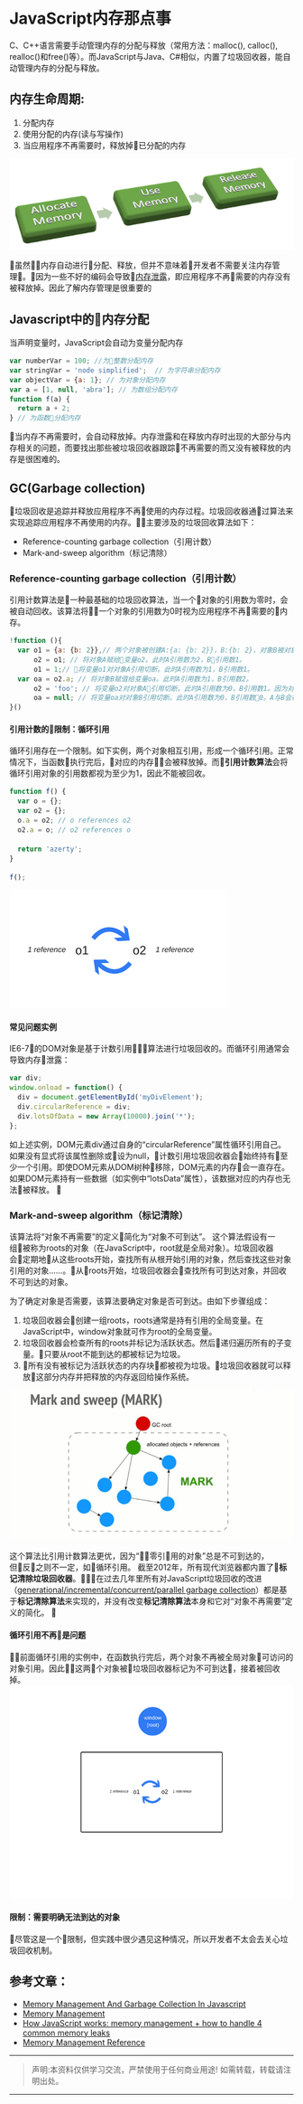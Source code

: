 # JavaScript内存那点事


C、C++语言需要手动管理内存的分配与释放（常用方法：malloc(), calloc(), realloc()和free()等）。而JavaScript与Java、C#相似，内置了垃圾回收器，能自动管理内存的分配与释放。

## 内存生命周期:

1. 分配内存
2. 使用分配的内存(读与写操作)
3. 当应用程序不再需要时，释放掉已分配的内存

![lifecycle](./images/life-cycle.png)

虽然内存自动进行分配、释放，但并不意味着开发者不需要关注内存管理。因为一些不好的编码会导致[内存泄露](https://en.wikipedia.org/wiki/Memory_leak#Reference_counting_and_cyclic_references)，即应用程序不再需要的内存没有被释放掉。因此了解内存管理是很重要的


## Javascript中的内存分配


当声明变量时，JavaScript会自动为变量分配内存
```js
var numberVar = 100; //为整数分配内存
var stringVar = 'node simplified';  // 为字符串分配内存 
var objectVar = {a: 1}; // 为对象分配内存
var a = [1, null, 'abra']; // 为数组分配内存
function f(a) {
  return a + 2;
} // 为函数分配内存 
```
当内存不再需要时，会自动释放掉。内存泄露和在释放内存时出现的大部分与内存相关的问题，而要找出那些被垃圾回收器跟踪不再需要的而又没有被释放的内存是很困难的。

## GC(Garbage collection)
垃圾回收是追踪并释放应用程序不再使用的内存过程。垃圾回收器通过算法来实现追踪应用程序不再使用的内存。主要涉及的垃圾回收算法如下：

- Reference-counting garbage collection（引用计数）
- Mark-and-sweep algorithm（标记清除）

### Reference-counting garbage collection（引用计数）
引用计数算法是一种最基础的垃圾回收算法，当一个对象的引用数为零时，会被自动回收。该算法将一个对象的引用数为0时视为应用程序不再需要的内存。

```js
!function (){
  var o1 = {a: {b: 2}},// 两个对象被创建A:{a: {b: 2}}，B:{b: 2}，对象B被对象A的属性a引用，对象A被赋值给变量o1。A和B的引用数都为1，因此不能被回收。
      o2 = o1; // 将对象A赋给变量o2。此时A引用数为2，B引用数1。
      o1 = 1;// 将变量o1对对象A引用切断。此时A引用数为1，B引用数1。
  var oa = o2.a; // 将对象B赋值给变量oa。此时A引用数为1，B引用数2。
      o2 = 'foo'; // 将变量o2对对象A引用切断。此时A引用数为0，B引用数1。因为对象A的a属性被变量oa引用，因此对象A不能被释放。
      oa = null; // 将变量oa对对象B引用切断。此时A引用数为0，B引用数0。A与B会被回收。
}()
```

#### 引用计数的限制：循环引用
  循环引用存在一个限制。如下实例，两个对象相互引用，形成一个循环引用。正常情况下，当函数执行完后，对应的内存会被释放掉。而**引用计数算法**会将循环引用对象的引用数都视为至少为1，因此不能被回收。

```js
function f() {
  var o = {};
  var o2 = {};
  o.a = o2; // o references o2
  o2.a = o; // o2 references o

  return 'azerty';
}

f();
```
![cycle](./images/cycle.png)


#### 常见问题实例

  IE6-7的DOM对象是基于计数引用算法进行垃圾回收的。而循环引用通常会导致内存泄露：

```js
var div;
window.onload = function() {
  div = document.getElementById('myDivElement');
  div.circularReference = div;
  div.lotsOfData = new Array(10000).join('*');
};
```
如上述实例，DOM元素div通过自身的“circularReference”属性循环引用自己。如果没有显式将该属性删除或设为null，计数引用垃圾回收器会始终持有至少一个引用。即使DOM元素从DOM树种移除，DOM元素的内存会一直存在。如果DOM元素持有一些数据（如实例中“lotsData”属性），该数据对应的内存也无法被释放。


### Mark-and-sweep algorithm（标记清除）

该算法将“对象不再需要”的定义简化为“对象不可到达”。
这个算法假设有一组被称为roots的对象（在JavaScript中，root就是全局对象）。垃圾回收器会定期地从这些roots开始，查找所有从根开始引用的对象，然后查找这些对象引用的对象……。从roots开始，垃圾回收器会查找所有可到达对象，并回收不可到达的对象。

为了确定对象是否需要，该算法要确定对象是否可到达。由如下步骤组成：

1. 垃圾回收器会创建一组roots，roots通常是持有引用的全局变量。在JavaScript中，window对象就可作为root的全局变量。
2. 垃圾回收器会检查所有的roots并标记为活跃状态。然后递归遍历所有的子变量。只要从root不能到达的都被标记为垃圾。
3. 所有没有被标记为活跃状态的内存块都被视为垃圾。垃圾回收器就可以释放这部分内存并把释放的内存返回给操作系统。

![](./images/mark-sweep.gif)


这个算法比引用计数算法更优，因为“零引用的对象”总是不可到达的，但反之则不一定，如循环引用。
截至2012年，所有现代浏览器都内置了**标记清除垃圾回收器**。在过去几年里所有对JavaScript垃圾回收的改进（[generational/incremental/concurrent/parallel garbage collection](http://www.memorymanagement.org/glossary/g.html#term-generational-garbage-collection)）都是基于**标记清除算法**来实现的，并没有改变**标记清除算法**本身和它对“对象不再需要”定义的简化。

#### 循环引用不再是问题
前面循环引用的实例中，在函数执行完后，两个对象不再被全局对象可访问的对象引用。因此这两个对象被垃圾回收器标记为不可到达，接着被回收掉。
![](./images/no-cycle.png)

#### 限制：需要明确无法到达的对象
尽管这是一个限制，但实践中很少遇见这种情况，所以开发者不太会去关心垃圾回收机制。


## 参考文章：

- [Memory Management And Garbage Collection In Javascript](http://www.nodesimplified.com/2017/08/javascript-memory-management-and.html)
- [Memory Management](https://developer.mozilla.org/en-US/docs/Web/JavaScript/Memory_Management)
- [How JavaScript works: memory management + how to handle 4 common memory leaks](https://blog.sessionstack.com/how-javascript-works-memory-management-how-to-handle-4-common-memory-leaks-3f28b94cfbec)
- [Memory Management Reference](http://www.memorymanagement.org/glossary/g.html#term-generational-garbage-collection)

---

> 声明:本资料仅供学习交流，严禁使用于任何商业用途! 如需转载，转载请注明出处。

---